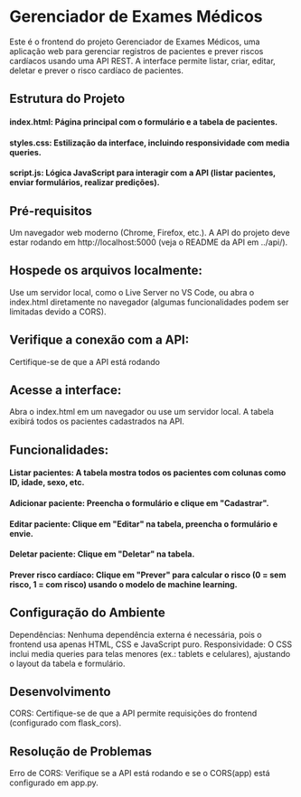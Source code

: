 # Gerenciador de Exames Médicos
Este é o frontend do projeto Gerenciador de Exames Médicos, uma aplicação web para gerenciar registros de pacientes e prever riscos cardíacos usando uma API REST. A interface permite listar, criar, editar, deletar e prever o risco cardíaco de pacientes.


## Estrutura do Projeto
#### index.html: Página principal com o formulário e a tabela de pacientes.
#### styles.css: Estilização da interface, incluindo responsividade com media queries.
#### script.js: Lógica JavaScript para interagir com a API (listar pacientes, enviar formulários, realizar predições).


## Pré-requisitos
Um navegador web moderno (Chrome, Firefox, etc.).
A API do projeto deve estar rodando em http://localhost:5000 (veja o README da API em ../api/).


## Hospede os arquivos localmente:
Use um servidor local, como o Live Server no VS Code, ou abra o index.html diretamente no navegador (algumas funcionalidades podem ser limitadas devido a CORS).


## Verifique a conexão com a API:
Certifique-se de que a API está rodando


## Acesse a interface:
Abra o index.html em um navegador ou use um servidor local.
A tabela exibirá todos os pacientes cadastrados na API.


## Funcionalidades:
#### Listar pacientes: A tabela mostra todos os pacientes com colunas como ID, idade, sexo, etc.
#### Adicionar paciente: Preencha o formulário e clique em "Cadastrar".
#### Editar paciente: Clique em "Editar" na tabela, preencha o formulário e envie.
#### Deletar paciente: Clique em "Deletar" na tabela.
#### Prever risco cardíaco: Clique em "Prever" para calcular o risco (0 = sem risco, 1 = com risco) usando o modelo de machine learning.


## Configuração do Ambiente
Dependências: Nenhuma dependência externa é necessária, pois o frontend usa apenas HTML, CSS e JavaScript puro.
Responsividade: O CSS inclui media queries para telas menores (ex.: tablets e celulares), ajustando o layout da tabela e formulário.


## Desenvolvimento
CORS: Certifique-se de que a API permite requisições do frontend (configurado com flask_cors).


## Resolução de Problemas
Erro de CORS: Verifique se a API está rodando e se o CORS(app) está configurado em app.py.
